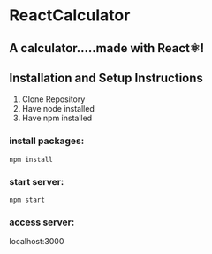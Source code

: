 # ReactCalculator

## A calculator.....made with React⚛️!


## Installation and Setup Instructions

1. Clone Repository
2. Have node installed
3. Have npm installed

### install packages:
`npm install`
### start server:
`npm start `
### access server:
localhost:3000
